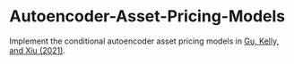 # Autoencoder-Asset-Pricing-Models

Implement the conditional autoencoder asset pricing models  in [Gu, Kelly, and Xiu (2021)](https://www.sciencedirect.com/science/article/pii/S0304407620301998).
